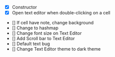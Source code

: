 - [X] Constructor
- [X] Open text editor when double-clicking on a cell
- [] If cell have note, change background
- [] Change to hashmap
- [] Change font size on Text Editor
- [] Add Scroll bar to Text Editor
- [] Default text bug
- [] Change Text Editor theme to dark theme
